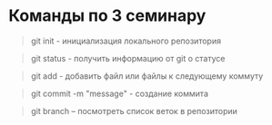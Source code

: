 # Команды по 3 семинару

> git init - инициализация локального репозитория

> git status - получить информацию от git о статусе

> git add - добавить файл или файлы к следующему коммуту

> git commit -m "message" - создание коммита

> git branch – посмотреть список веток в репозитории

